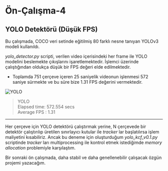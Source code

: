 # Ön-Çalışma-4
## YOLO Detektörü (Düşük FPS)

Bu çalışmada, COCO veri setinde eğitilmiş 80 farklı nesne tanıyan YOLOv3 modeli kullanıldı. 

_yolo_detector.py_ scripti, verilen video içerisindeki her frame ile YOLO modelini beslemekte çıkışlarını işaretlemektedir. İşlemci üzerinde çalıştığından oldukça düşük bir FPS değeri elde edilmektedir. 

- Toplamda 751 çerçeve içeren 25 saniyelik videonun işlenmesi 572 saniye sürmekte ve bu süre bize 1.31 FPS değerini vermektedir. 

![YOLO](videos/sample_YOLO.gif) <br>

>YOLO <br>
>Elapsed time: 572.554 secs <br>
>Average FPS : 1.31 <br>

<hr>

Her çerçeve için YOLO detektörü çalıştırmak yerine, N çerçevede bir detektör çalıştırılıp üretilen sınırlayıcı kutular ile _tracker_ lar başlatılırsa işlem maliyetini kısabiliriz. Ancak bu deneme için oluşturduğum _yolo_kcf_v0.1.py_ scriptinde _tracker_ ları multiprocessing ile kontrol etmek istediğimde _memory allocation_ problemiyle karşılaştım. 

Bir sonraki ön çalışmada, daha stabil ve daha genellenebilir çalışacak özgün projemi yazacağım.
